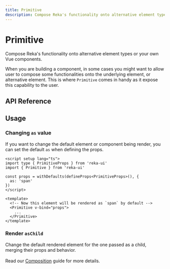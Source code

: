 ```yaml
---
title: Primitive
description: Compose Reka's functionality onto alternative element types or your own Vue components.
---
```


# Primitive

<Description>
Compose Reka's functionality onto alternative element types or your own Vue components.
</Description>

When you are building a component, in some cases you might want to allow user to compose some functionalities onto the underlying element, or alternative element. This is where `Primitive` comes in handy as it expose this capability to the user.

## API Reference

<PropsTable
  :data="[
    {
      name: 'as',
      required: false,
      type: 'string | Component',
      default: 'div',
      description: '<p>The element or component the current element should render as. Can be overwrite by <Code>asChild</Code></p>',
    },
    {
      name: 'asChild',
      required: false,
      type: 'boolean',
      default: 'false',
      description: '<p>Change the default rendered element for the one passed as a child, merging their props and behavior.<br><br>Read our <a href=&quot;/guides/composition&quot;>Composition</a> guide for more details.</p>',
    }
  ]"
/>

## Usage

### Changing `as` value

If you want to change the default element or component being render, you can set the default `as` when defining the props.

```vue
<script setup lang="ts">
import type { PrimitiveProps } from 'reka-ui'
import { Primitive } from 'reka-ui'

const props = withDefaults(defineProps<PrimitiveProps>(), {
  as: 'span'
})
</script>

<template>
  <!-- Now this element will be rendered as `span` by default -->
  <Primitive v-bind="props">
    ...
  </Primitive>
</template>
```

### Render `asChild`

Change the default rendered element for the one passed as a child, merging their props and behavior.<br><br>Read our <a href="/docs/guides/composition">Composition</a> guide for more details.
